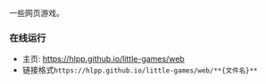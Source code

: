 一些网页游戏。

### 在线运行
- 主页: https://hlpp.github.io/little-games/web
- 链接格式`https://hlpp.github.io/little-games/web/**{文件名}**`